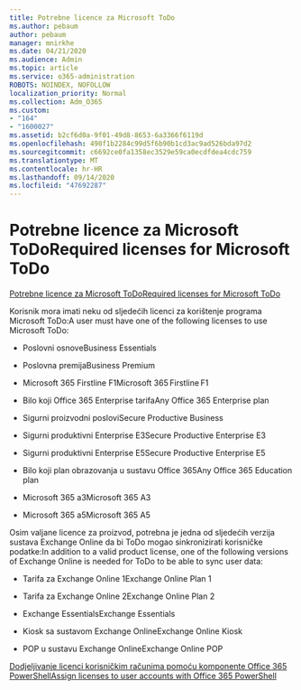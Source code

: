 ```yaml
---
title: Potrebne licence za Microsoft ToDo
ms.author: pebaum
author: pebaum
manager: mnirkhe
ms.date: 04/21/2020
ms.audience: Admin
ms.topic: article
ms.service: o365-administration
ROBOTS: NOINDEX, NOFOLLOW
localization_priority: Normal
ms.collection: Adm_O365
ms.custom:
- "164"
- "1600027"
ms.assetid: b2cf6d0a-9f01-49d8-8653-6a3366f6119d
ms.openlocfilehash: 490f1b2284c99d5f6b90b1cd3ac9ad526bda97d2
ms.sourcegitcommit: c6692ce0fa1358ec3529e59ca0ecdfdea4cdc759
ms.translationtype: MT
ms.contentlocale: hr-HR
ms.lasthandoff: 09/14/2020
ms.locfileid: "47692287"
---
```

# <a name="required-licenses-for-microsoft-todo"></a><span data-ttu-id="b533d-102">Potrebne licence za Microsoft ToDo</span><span class="sxs-lookup"><span data-stu-id="b533d-102">Required licenses for Microsoft ToDo</span></span>

[<span data-ttu-id="b533d-103">Potrebne licence za Microsoft ToDo</span><span class="sxs-lookup"><span data-stu-id="b533d-103">Required licenses for Microsoft ToDo</span></span>](https://support.office.com/article/381e9d1b-c500-49b5-973e-890fd86528d7.aspx)
  
<span data-ttu-id="b533d-104">Korisnik mora imati neku od sljedećih licenci za korištenje programa Microsoft ToDo:</span><span class="sxs-lookup"><span data-stu-id="b533d-104">A user must have one of the following licenses to use Microsoft ToDo:</span></span>
  
- <span data-ttu-id="b533d-105">Poslovni osnove</span><span class="sxs-lookup"><span data-stu-id="b533d-105">Business Essentials</span></span>

- <span data-ttu-id="b533d-106">Poslovna premija</span><span class="sxs-lookup"><span data-stu-id="b533d-106">Business Premium</span></span>

- <span data-ttu-id="b533d-107">Microsoft 365 Firstline F1</span><span class="sxs-lookup"><span data-stu-id="b533d-107">Microsoft 365 Firstline F1</span></span>

- <span data-ttu-id="b533d-108">Bilo koji Office 365 Enterprise tarifa</span><span class="sxs-lookup"><span data-stu-id="b533d-108">Any Office 365 Enterprise plan</span></span>

- <span data-ttu-id="b533d-109">Sigurni proizvodni poslovi</span><span class="sxs-lookup"><span data-stu-id="b533d-109">Secure Productive Business</span></span>

- <span data-ttu-id="b533d-110">Sigurni produktivni Enterprise E3</span><span class="sxs-lookup"><span data-stu-id="b533d-110">Secure Productive Enterprise E3</span></span>

- <span data-ttu-id="b533d-111">Sigurni produktivni Enterprise E5</span><span class="sxs-lookup"><span data-stu-id="b533d-111">Secure Productive Enterprise E5</span></span>

- <span data-ttu-id="b533d-112">Bilo koji plan obrazovanja u sustavu Office 365</span><span class="sxs-lookup"><span data-stu-id="b533d-112">Any Office 365 Education plan</span></span>

- <span data-ttu-id="b533d-113">Microsoft 365 a3</span><span class="sxs-lookup"><span data-stu-id="b533d-113">Microsoft 365 A3</span></span>

- <span data-ttu-id="b533d-114">Microsoft 365 a5</span><span class="sxs-lookup"><span data-stu-id="b533d-114">Microsoft 365 A5</span></span>

<span data-ttu-id="b533d-115">Osim valjane licence za proizvod, potrebna je jedna od sljedećih verzija sustava Exchange Online da bi ToDo mogao sinkronizirati korisničke podatke:</span><span class="sxs-lookup"><span data-stu-id="b533d-115">In addition to a valid product license, one of the following versions of Exchange Online is needed for ToDo to be able to sync user data:</span></span>
  
- <span data-ttu-id="b533d-116">Tarifa za Exchange Online 1</span><span class="sxs-lookup"><span data-stu-id="b533d-116">Exchange Online Plan 1</span></span>

- <span data-ttu-id="b533d-117">Tarifa za Exchange Online 2</span><span class="sxs-lookup"><span data-stu-id="b533d-117">Exchange Online Plan 2</span></span>

- <span data-ttu-id="b533d-118">Exchange Essentials</span><span class="sxs-lookup"><span data-stu-id="b533d-118">Exchange Essentials</span></span>

- <span data-ttu-id="b533d-119">Kiosk sa sustavom Exchange Online</span><span class="sxs-lookup"><span data-stu-id="b533d-119">Exchange Online Kiosk</span></span>

- <span data-ttu-id="b533d-120">POP u sustavu Exchange Online</span><span class="sxs-lookup"><span data-stu-id="b533d-120">Exchange Online POP</span></span>

[<span data-ttu-id="b533d-121">Dodjeljivanje licenci korisničkim računima pomoću komponente Office 365 PowerShell</span><span class="sxs-lookup"><span data-stu-id="b533d-121">Assign licenses to user accounts with Office 365 PowerShell</span></span>](https://docs.microsoft.com/office365/enterprise/powershell/assign-licenses-to-user-accounts-with-office-365-powershell )
  